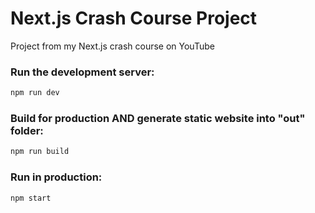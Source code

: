 # Next.js Crash Course Project

Project from my Next.js crash course on YouTube

### Run the development server:

```bash
npm run dev
```

### Build for production AND generate static website into "out" folder:

```bash
npm run build
```

### Run in production:

```bash
npm start
```